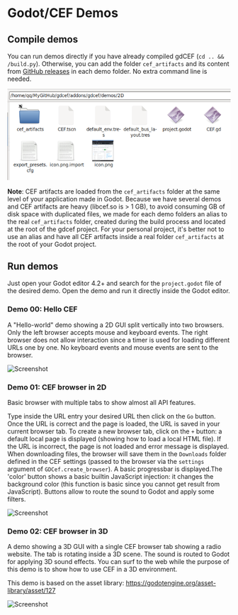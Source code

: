 # Godot/CEF Demos

## Compile demos

You can run demos directly if you have already compiled gdCEF (`cd .. && /build.py`). Otherwise, you can add the folder `cef_artifacts` and its content from [GitHub releases](https://github.com/Lecrapouille/gdcef/releases) in each demo folder. No extra command line is needed.

![cef_artifacts](../doc/pics/cef_artifacts.png)

**Note**: CEF artifacts are loaded from the `cef_artifacts` folder at the same level of your application made in Godot. Because we have several demos and CEF artifacts are heavy (libcef.so is > 1 GB), to avoid consuming GB of disk space with duplicated files, we made for each demo folders an alias to the real `cef_artifacts` folder, created during the build process and located at the root of the gdcef project. For your personal project, it's better not to use an alias and have all CEF artifacts inside a real folder `cef_artifacts` at the root of your Godot project.

## Run demos

Just open your Godot editor 4.2+ and search for the `project.godot` file of the desired demo. Open the demo and run it directly inside the Godot editor.

### Demo 00: Hello CEF

A "Hello-world" demo showing a 2D GUI split vertically into two browsers. Only the left browser accepts mouse and keyboard events. The right browser does not allow interaction since a timer is used for loading different URLs one by one. No keyboard events and mouse events are sent to the browser.

![Screenshot](HelloCEF/icon.png)

### Demo 01: CEF browser in 2D

Basic browser with multiple tabs to show almost all API features.

Type inside the URL entry your desired URL then click on the `Go` button. Once the URL is correct and the page is loaded, the URL is saved in your current browser tab. To create a new browser tab, click on the `+` button: a default local page is displayed (showing how to load a local HTML file). If the URL is incorrect, the page is not loaded and error message is displayed. When downloading files, the browser will save them in the `Downloads` folder defined in the CEF settings (passed to the browser via the `settings` argument of `GDCef.create_browser`). A basic progressbar is displayed.The 'color' button shows a basic builtin JavaScript injection: it changes the background color (this function is basic since you cannot get result from JavaScript). Buttons allow to route the sound to Godot and apply some filters.

![Screenshot](2D/icon.png)

### Demo 02: CEF browser in 3D

A demo showing a 3D GUI with a single CEF browser tab showing a radio website. The tab is rotating inside a 3D scene. The sound is routed to Godot for applying 3D sound effects. You can surf to the web while the purpose of this demo is to show how to use CEF in a 3D environment.

This demo is based on the asset library: https://godotengine.org/asset-library/asset/127

![Screenshot](3D/icon.png)
